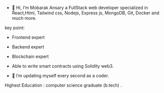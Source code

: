 - 👋 Hi, I’m Mobarak Ansary a FullStack
web developer specialized in React,Html, Tailwind css, Nodejs, Express js, MongoDB, Git, Docker and much more.

key point:
- Frontend expert
- Backend expert
- Blockchain expert
- Able to write smart contracts using Solidity web3. 

- 💞️ I’m updating myself every second as a coder. 

Highest Education : computer science graduate (b.tech) . 

